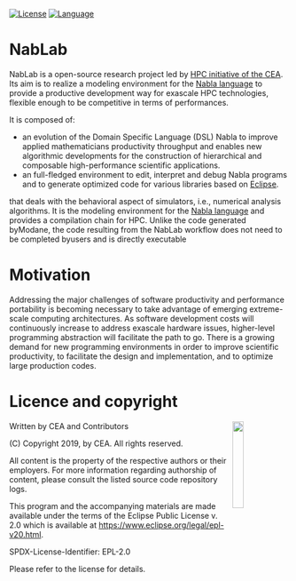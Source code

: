 [![License](https://img.shields.io/badge/license-EPL%202.0-blue.svg)](http://www.eclipse.org/legal/epl-2.0)
[![Language](http://img.shields.io/badge/language-java-brightgreen.svg)](https://www.java.com/)

# NabLab
NabLab is a open-source research project led by [HPC initiative of the CEA](www.cea-hpc.com). Its aim is to realize a modeling environment for the [Nabla language](www.nabla-lang.org) to provide a productive development way for exascale HPC technologies, flexible enough to be competitive in terms of performances.

It is composed of:
- an evolution of the Domain Specific Language (DSL) Nabla to improve applied mathematicians productivity throughput and enables new algorithmic developments for the construction of hierarchical and composable high-performance scientific applications. 
- an full-fledged environment to edit, interpret and debug Nabla programs and to generate optimized code for various libraries based on [Eclipse](https://www.eclipse.org/).

that deals with the behavioral aspect of simulators, i.e., numerical analysis algorithms. It is the modeling environment for the [Nabla language](www.nabla-lang.org) and provides a compilation chain for HPC. Unlike the code generated byModane, the code resulting from the NabLab workflow does not need to be completed byusers and is directly executable

# Motivation
Addressing the major challenges of software productivity and performance portability is becoming necessary to take advantage of emerging extreme-scale computing architectures. As software development costs will continuously increase to address exascale hardware issues, higher-level programming abstraction will facilitate the path to go. There is a growing demand for new programming environments in order to improve scientific productivity, to facilitate the design and implementation, and to optimize large production codes. 

# Licence and copyright

<img src="http://www.cea.fr/PublishingImages/cea.jpg" width="20%" height="20%" align="right" />

Written by CEA and Contributors

(C) Copyright 2019, by CEA. All rights reserved.

All content is the property of the respective authors or their employers.
For more information regarding authorship of content, please consult the
listed source code repository logs.

This program and the accompanying materials are made available under the terms of the Eclipse Public License v. 2.0 which is available at https://www.eclipse.org/legal/epl-v20.html.

SPDX-License-Identifier: EPL-2.0

Please refer to the license for details.
